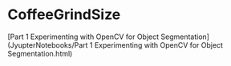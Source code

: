 # CoffeeGrindSize

[Part 1 Experimenting with OpenCV for Object Segmentation](JyupterNotebooks/Part 1 Experimenting with OpenCV for Object Segmentation.html)
